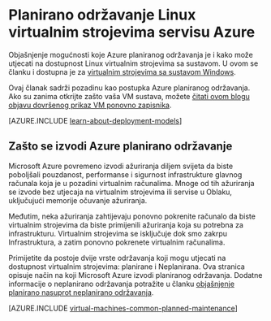 <properties
    pageTitle="Planirano održavanje za Linux VMs | Microsoft Azure"
    description="Razumijevanje koje Azure planiranog održavanja je i kako utječe na virtualnim strojevima Linux izvodi u Azure"
    services="virtual-machines-linux"
    documentationCenter=""
    authors="drewm"
    manager="timlt"
    editor=""
    tags="azure-service-management,azure-resource-manager"/>

<tags
    ms.service="virtual-machines-linux"
    ms.workload="infrastructure-services"
    ms.tgt_pltfrm="vm-linux"
    ms.devlang="na"
    ms.topic="article"
    ms.date="04/26/2016"
    ms.author="drewm"/>

# <a name="planned-maintenance-for-linux-virtual-machines-in-azure"></a>Planirano održavanje Linux virtualnim strojevima servisu Azure

Objašnjenje mogućnosti koje Azure planiranog održavanja je i kako može utjecati na dostupnost Linux virtualnim strojevima sa sustavom. U ovom se članku i dostupna je za [virtualnim strojevima sa sustavom Windows](virtual-machines-windows-planned-maintenance.md). 

Ovaj članak sadrži pozadinu kao postupka Azure planiranog održavanja. Ako su zanima otkrijte zašto vaša VM sustava, možete [čitati ovom blogu objavu dovršenog prikaz VM ponovno zapisnika](https://azure.microsoft.com/blog/viewing-vm-reboot-logs/).

[AZURE.INCLUDE [learn-about-deployment-models](../../includes/learn-about-deployment-models-both-include.md)]

## <a name="why-azure-performs-planned-maintenance"></a>Zašto se izvodi Azure planirano održavanje

Microsoft Azure povremeno izvodi ažuriranja diljem svijeta da biste poboljšali pouzdanost, performanse i sigurnost infrastrukture glavnog računala koja je u pozadini virtualnim računalima. Mnoge od tih ažuriranja se izvode bez utjecaja na virtualnim strojevima ili servise u Oblaku, uključujući memorije očuvanje ažuriranja.

Međutim, neka ažuriranja zahtijevaju ponovno pokrenite računalo da biste virtualnim strojevima da biste primijenili ažuriranja koja su potrebna za infrastrukturu. Virtualnim strojevima se isključuje dok smo zakrpu Infrastruktura, a zatim ponovno pokrenete virtualnim računalima.

Primijetite da postoje dvije vrste održavanja koji mogu utjecati na dostupnost virtualnim strojevima: planirane i Neplanirana. Ova stranica opisuje način na koji Microsoft Azure izvodi planiranog održavanja. Dodatne informacije o neplanirano održavanja potražite u članku [objašnjenje planirano nasuprot neplanirano održavanja](virtual-machines-linux-manage-availability.md).

[AZURE.INCLUDE [virtual-machines-common-planned-maintenance](../../includes/virtual-machines-common-planned-maintenance.md)]
